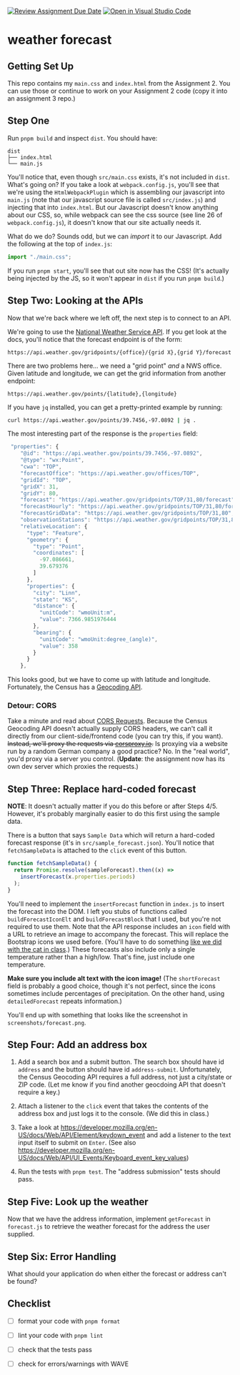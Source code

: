 [![Review Assignment Due Date](https://classroom.github.com/assets/deadline-readme-button-8d59dc4de5201274e310e4c54b9627a8934c3b88527886e3b421487c677d23eb.svg)](https://classroom.github.com/a/RSFeoZ2a)
[![Open in Visual Studio Code](https://classroom.github.com/assets/open-in-vscode-c66648af7eb3fe8bc4f294546bfd86ef473780cde1dea487d3c4ff354943c9ae.svg)](https://classroom.github.com/online_ide?assignment_repo_id=10423002&assignment_repo_type=AssignmentRepo)
# weather forecast 

## Getting Set Up

This repo contains my `main.css` and `index.html` from the Assignment 2. You can
use those or continue to work on your Assignment 2 code (copy it into an assignment 3 repo.)

## Step One

Run `pnpm build` and inspect `dist`. You should have:

```
dist
├── index.html
└── main.js
```

You'll notice that, even though `src/main.css` exists, it's not included in `dist`.
What's going on? If you take a look at `webpack.config.js`, you'll see that we're
using the `HtmlWebpackPlugin` which is assembling our javascript into `main.js`
(note that our javascript source file is called `src/index.js`) and injecting that into `index.html`. But our Javascript doesn't know anything about our CSS, so, while
webpack can see the css source (see line 26 of `webpack.config.js`), it doesn't know
that our site actually needs it.

What do we do? Sounds odd, but we can _import_ it to our Javascript. Add the following at the top of `index.js`:

```js
import "./main.css";
```

If you run `pnpm start`, you'll see that out site now has the CSS! (It's actually being
injected by the JS, so it won't appear in `dist` if you run `pnpm build`.)

## Step Two: Looking at the APIs

Now that we're back where we left off, the next step is to connect to an API.

We're going to use the [National Weather Service API](https://www.weather.gov/documentation/services-web-api). If you get look at the docs, you'll notice that
the forecast endpoint is of the form:

```
https://api.weather.gov/gridpoints/{office}/{grid X},{grid Y}/forecast
```

There are two problems here... we need a "grid point" _and_ a NWS office. Given
latitude and longitude, we can get the grid information from another endpoint:

```
https://api.weather.gov/points/{latitude},{longitude}
```

If you have `jq` installed, you can get a pretty-printed example by running:

```bash
curl https://api.weather.gov/points/39.7456,-97.0892 | jq .
```

The most interesting part of the response is the `properties` field:

```js
 "properties": {
    "@id": "https://api.weather.gov/points/39.7456,-97.0892",
    "@type": "wx:Point",
    "cwa": "TOP",
    "forecastOffice": "https://api.weather.gov/offices/TOP",
    "gridId": "TOP",
    "gridX": 31,
    "gridY": 80,
    "forecast": "https://api.weather.gov/gridpoints/TOP/31,80/forecast",
    "forecastHourly": "https://api.weather.gov/gridpoints/TOP/31,80/forecast/hourly",
    "forecastGridData": "https://api.weather.gov/gridpoints/TOP/31,80",
    "observationStations": "https://api.weather.gov/gridpoints/TOP/31,80/stations",
    "relativeLocation": {
      "type": "Feature",
      "geometry": {
        "type": "Point",
        "coordinates": [
          -97.086661,
          39.679376
        ]
      },
      "properties": {
        "city": "Linn",
        "state": "KS",
        "distance": {
          "unitCode": "wmoUnit:m",
          "value": 7366.9851976444
        },
        "bearing": {
          "unitCode": "wmoUnit:degree_(angle)",
          "value": 358
        }
      }
    },
```

This looks good, but we have to come up with latitude and longitude. Fortunately,
the Census has a [Geocoding API](https://geocoding.geo.census.gov/geocoder/Geocoding_Services_API.html).

### Detour: CORS

Take a minute and read about [CORS Requests](https://developer.mozilla.org/en-US/docs/Web/HTTP/CORS). Because the Census Geocoding API doesn't actually supply CORS headers,
we can't call it directly from our client-side/frontend code (you can try this, if you want). ~~Instead, we'll proxy the requests via [corsproxy.io](https://corsproxy.io/).~~ Is proxying via a website run by a random German company a good practice? No. In the "real world", you'd proxy via a server you control. (**Update**: the assignment now has its own dev server which proxies the requests.)

## Step Three: Replace hard-coded forecast

**NOTE**: It doesn't actually matter if you do this before or after Steps 4/5. However, it's probably marginally easier to do this first using the sample data.

There is a button that says `Sample Data` which will return a hard-coded forecast response (it's in `src/sample_forecast.json`). You'll notice that `fetchSampleData` is attached to the `click` event of this button.

```js
function fetchSampleData() {
  return Promise.resolve(sampleForecast).then((x) =>
    insertForecast(x.properties.periods)
  );
}
```

You'll need to implement the `insertForecast` function in `index.js` to insert the forecast into the DOM. I left you stubs of functions called `buildForecastIconElt` and `buildForecastBlock` that I used,
but you're not required to use them. Note that the API response includes an `icon` field with a URL to retrieve an image to accompany the forecast. This will replace the Bootstrap icons we used before. (You'll have to do something [like we did with the cat in class](https://github.com/csc473-spring23/js-exercise/blob/main/src/index.js#L19).) These forecasts also include only a single temperature rather than a high/low. That's fine, just include one temperature.

**Make sure you include alt text with the icon image!** (The `shortForecast` field is probably a good choice, though it's not perfect, since the icons sometimes include percentages of precipitation. On the other hand, using `detailedForecast` repeats information.)

You'll end up with something that looks like the screenshot in `screenshots/forecast.png`.

## Step Four: Add an address box

1. Add a search box and a submit button. The search box should have id `address` and the button should have id `address-submit`.
   Unfortunately, the Census Geocoding API requires a full address,
   not just a city/state or ZIP code. (Let me know if you find another geocdoing API that doesn't require a key.)
2. Attach a listener to the `click` event that takes the contents of the address box and just logs it to the console. (We did this in class.)

3. Take a look at https://developer.mozilla.org/en-US/docs/Web/API/Element/keydown_event and add a listener to the text input itself to submit on `Enter`. (See also https://developer.mozilla.org/en-US/docs/Web/API/UI_Events/Keyboard_event_key_values)

4. Run the tests with `pnpm test`. The "address submission" tests should pass.

## Step Five: Look up the weather

Now that we have the address information, implement `getForecast` in `forecast.js` to retrieve the weather forecast for the address the user supplied.

## Step Six: Error Handling

What should your application do when either the forecast or address can't be found?

## Checklist

- [ ] format your code with `pnpm format`
- [ ] lint your code with `pnpm lint`
- [ ] check that the tests pass
- [ ] check for errors/warnings with WAVE

